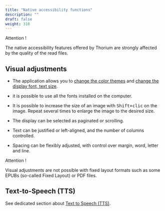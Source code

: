 ```yaml
---
title: "Native accessibility functions"
description: ""
draft: false
weight: 310
---
```


<div class="warning">
Attention !

The native accessibility features offered by Thorium are strongly 
affected by the quality of the read files. 
</div>

## Visual adjustments

- The application allows you to [change the color themes](../215_ReadingParameters/index.xhtml) and [change the display font, text size](../215_ReadingParameters/index.xhtml).

- it is possible to use all the fonts installed on the computer.

- It is possible to increase the size of an image with <kbd>Shift+clic</kbd> on the image. Repeat several times to enlarge the image to the desired size.

- The display can be selected as paginated or scrolling.

- Text can be justified or left-aligned, and the number of columns controlled. 

- Spacing can be flexibly adjusted, with control over margin, word, letter and line. 

<div class="danger">

Attention !

Visual adjustments are not possible with fixed layout formats such as some 
EPUBs (so-called <span lang="en">Fixed Layout</span>) 
or PDF files.

</div>

## Text-to-Speech (TTS)

See dedicated section about [Text to Speech (TTS)](../230_TTS/index.xhtml).